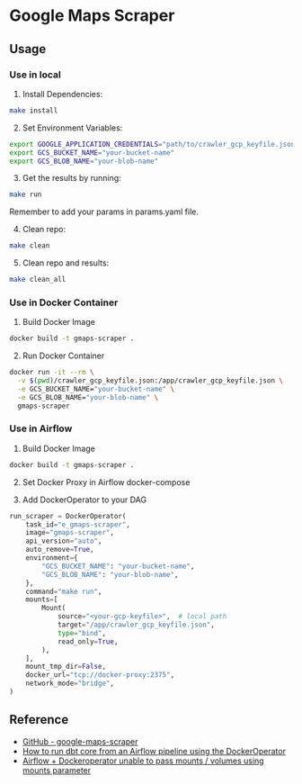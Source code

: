 # Google Maps Scraper

## Usage

### Use in local

1. Install Dependencies:
```sh
make install
```

2. Set Environment Variables:
```sh
export GOOGLE_APPLICATION_CREDENTIALS="path/to/crawler_gcp_keyfile.json"
export GCS_BUCKET_NAME="your-bucket-name"
export GCS_BLOB_NAME="your-blob-name"
```

3. Get the results by running:
```sh
make run
```
Remember to add your params in params.yaml file.

4. Clean repo:
```sh
make clean
```

5. Clean repo and results:
```sh
make clean_all
```

### Use in Docker Container

1. Build Docker Image
```sh
docker build -t gmaps-scraper .
```

2. Run Docker Container
```sh
docker run -it --rm \
  -v $(pwd)/crawler_gcp_keyfile.json:/app/crawler_gcp_keyfile.json \
  -e GCS_BUCKET_NAME="your-bucket-name" \
  -e GCS_BLOB_NAME="your-blob-name" \
  gmaps-scraper
```

### Use in Airflow

1. Build Docker Image
```sh
docker build -t gmaps-scraper .
```

2. Set Docker Proxy in Airflow docker-compose

3. Add DockerOperator to your DAG
```py
run_scraper = DockerOperator(
    task_id="e_gmaps-scraper",
    image="gmaps-scraper",
    api_version="auto",
    auto_remove=True,
    environment={
        "GCS_BUCKET_NAME": "your-bucket-name",
        "GCS_BLOB_NAME": "your-blob-name",
    },
    command="make run",
    mounts=[
        Mount(
            source="<your-gcp-keyfile>",  # local path
            target="/app/crawler_gcp_keyfile.json",
            type="bind",
            read_only=True,
        ),
    ],
    mount_tmp_dir=False,
    docker_url="tcp://docker-proxy:2375",
    network_mode="bridge",
)
```

## Reference

- [GitHub - google-maps-scraper](https://github.com/omkarcloud/google-maps-scraper/tree/master)
- [How to run dbt core from an Airflow pipeline using the DockerOperator](https://medium.com/@tdonizeti/how-to-run-dbt-core-from-an-airflow-pipeline-using-the-dockeroperator-e48cf215e9f6)
- [Airflow + Dockeroperator unable to pass mounts / volumes using mounts parameter](https://stackoverflow.com/questions/73106669/airflow-dockeroperator-unable-to-pass-mounts-volumes-using-mounts-parameter)
